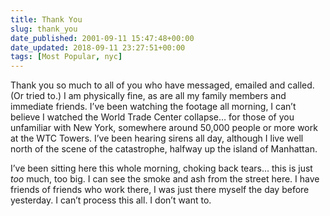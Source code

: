 ```yaml
---
title: Thank You
slug: thank_you
date_published: 2001-09-11 15:47:48+00:00
date_updated: 2018-09-11 23:27:51+00:00
tags: [Most Popular, nyc]
---
```

Thank you so much to all of you who have messaged, emailed and called. (Or tried to.) I am physically fine, as are all my family members and immediate friends. I’ve been watching the footage all morning, I can’t believe I watched the World Trade Center collapse… for those of you unfamiliar with New York, somewhere around 50,000 people or more work at the WTC Towers. I’ve been hearing sirens all day, although I live well north of the scene of the catastrophe, halfway up the island of Manhattan.

I’ve been sitting here this whole morning, choking back tears… this is just *too* much, too big. I can see the smoke and ash from the street here. I have friends of friends who work there, I was just there myself the day before yesterday. I can’t process this all. I don’t want to.
